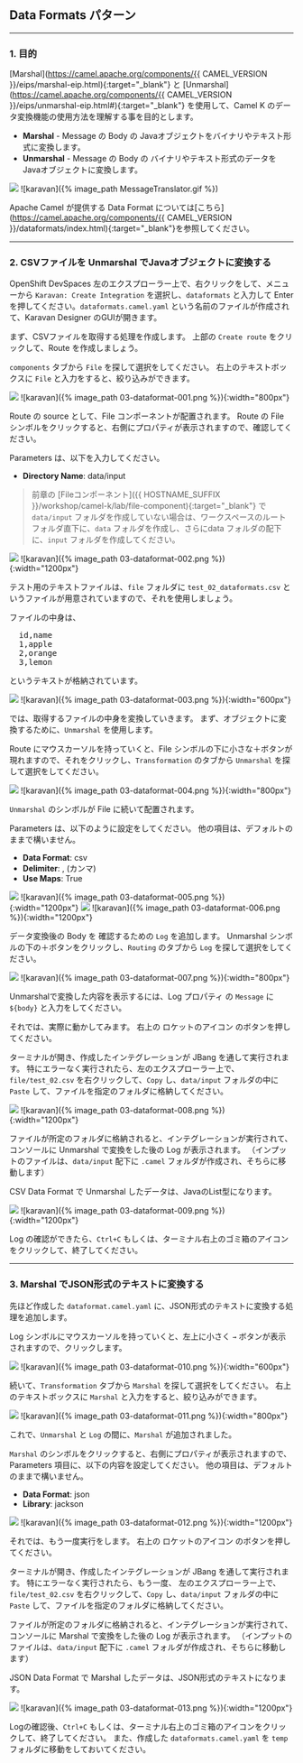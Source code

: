 ## Data Formats パターン
---

### 1. 目的

[Marshal](https://camel.apache.org/components/{{ CAMEL_VERSION }}/eips/marshal-eip.html){:target="_blank"} と [Unmarshal](https://camel.apache.org/components/{{ CAMEL_VERSION }}/eips/unmarshal-eip.html#){:target="_blank"} を使用して、Camel K のデータ変換機能の使用方法を理解する事を目的とします。

* **Marshal** - Message の Body の Javaオブジェクトをバイナリやテキスト形式に変換します。
* **Unmarshal** - Message の Body の バイナリやテキスト形式のデータをJavaオブジェクトに変換します。

![](images/MessageTranslator.gif)
![karavan]({% image_path MessageTranslator.gif %})

Apache Camel が提供する Data Format については[こちら](https://camel.apache.org/components/{{ CAMEL_VERSION }}/dataformats/index.html){:target="_blank"}を参照してください。

---

### 2. CSVファイルを Unmarshal でJavaオブジェクトに変換する

OpenShift DevSpaces 左のエクスプローラー上で、右クリックをして、メニューから `Karavan: Create Integration` を選択し、`dataformats` と入力して Enter を押してください。`dataformats.camel.yaml` という名前のファイルが作成されて、Karavan Designer のGUIが開きます。

まず、CSVファイルを取得する処理を作成します。
上部の `Create route` をクリックして、Route を作成しましょう。

`components` タブから `File` を探して選択をしてください。
右上のテキストボックスに `File` と入力をすると、絞り込みができます。

![](images/03-dataformat-001.png)
![karavan]({% image_path 03-dataformat-001.png %}){:width="800px"}

Route の source として、File コンポーネントが配置されます。
Route の File シンボルをクリックすると、右側にプロパティが表示されますので、確認してください。

Parameters は、以下を入力してください。

* **Directory Name**: data/input

> 前章の [Fileコンポーネント]({{ HOSTNAME_SUFFIX }}/workshop/camel-k/lab/file-component){:target="_blank"} で `data/input` フォルダを作成していない場合は、ワークスペースのルートフォルダ直下に、`data` フォルダを作成し、さらにdata フォルダの配下に、`input` フォルダを作成してください。

![](images/03-dataformat-002.png)
![karavan]({% image_path 03-dataformat-002.png %}){:width="1200px"}


テスト用のテキストファイルは、`file` フォルダに `test_02_dataformats.csv` というファイルが用意されていますので、それを使用しましょう。

ファイルの中身は、

<pre>
  id,name
  1,apple
  2,orange
  3,lemon
</pre>

というテキストが格納されています。

![](images/03-dataformat-003.png)
![karavan]({% image_path 03-dataformat-003.png %}){:width="600px"}

では、取得するファイルの中身を変換していきます。
まず、オブジェクトに変換するために、`Unmarshal` を使用します。

Route にマウスカーソルを持っていくと、File シンボルの下に小さな＋ボタンが現れますので、それをクリックし、`Transformation` のタブから `Unmarshal` を探して選択をしてください。

![](images/03-dataformat-004.png)
![karavan]({% image_path 03-dataformat-004.png %}){:width="800px"}

`Unmarshal` のシンボルが File に続いて配置されます。

Parameters は、以下のように設定をしてください。
他の項目は、デフォルトのままで構いません。

* **Data Format**: csv
* **Delimiter**: , (カンマ)
* **Use Maps**: True

![](images/03-dataformat-005.png)
![karavan]({% image_path 03-dataformat-005.png %}){:width="1200px"}
![](images/03-dataformat-006.png)
![karavan]({% image_path 03-dataformat-006.png %}){:width="1200px"}

データ変換後の Body を 確認するための `Log` を追加します。
Unmarshal シンボルの下の＋ボタンをクリックし、`Routing` のタブから `Log` を探して選択をしてください。

![](images/03-dataformat-007.png)
![karavan]({% image_path 03-dataformat-007.png %}){:width="800px"}

Unmarshalで変換した内容を表示するには、Log プロパティ の `Message` に `${body}` と入力をしてください。

それでは、実際に動かしてみます。
右上の ロケットのアイコン のボタンを押してください。

ターミナルが開き、作成したインテグレーションが JBang を通して実行されます。
特にエラーなく実行されたら、左のエクスプローラー上で、`file/test_02.csv` を右クリックして、`Copy` し、`data/input` フォルダの中に `Paste` して、ファイルを指定のフォルダに格納してください。

![](images/03-dataformat-008.png)
![karavan]({% image_path 03-dataformat-008.png %}){:width="1200px"}

ファイルが所定のフォルダに格納されると、インテグレーションが実行されて、コンソールに Unmarshal で変換をした後の Log が表示されます。
（インプットのファイルは、`data/input` 配下に `.camel` フォルダが作成され、そちらに移動します）

CSV Data Format で Unmarshal したデータは、JavaのList型になります。

![](images/03-dataformat-009.png)
![karavan]({% image_path 03-dataformat-009.png %}){:width="1200px"}

Log の確認ができたら、`Ctrl+C` もしくは、ターミナル右上のゴミ箱のアイコンをクリックして、終了してください。

---

### 3. Marshal でJSON形式のテキストに変換する

先ほど作成した `dataformat.camel.yaml` に、JSON形式のテキストに変換する処理を追加します。

Log シンボルにマウスカーソルを持っていくと、左上に小さく `→` ボタンが表示されますので、クリックします。

![](images/03-dataformat-010.png)
![karavan]({% image_path 03-dataformat-010.png %}){:width="600px"}

続いて、`Transformation` タブから `Marshal` を探して選択をしてください。
右上のテキストボックスに `Marshal` と入力をすると、絞り込みができます。

![](images/03-dataformat-011.png)
![karavan]({% image_path 03-dataformat-011.png %}){:width="800px"}

これで、`Unmarshal` と `Log` の間に、`Marshal` が追加されました。

`Marshal` のシンボルをクリックすると、右側にプロパティが表示されますので、
Parameters 項目に、以下の内容を設定してください。
他の項目は、デフォルトのままで構いません。

* **Data Format**: json
* **Library**: jackson

![](images/03-dataformat-012.png)
![karavan]({% image_path 03-dataformat-012.png %}){:width="1200px"}

それでは、もう一度実行をします。
右上の ロケットのアイコン のボタンを押してください。

ターミナルが開き、作成したインテグレーションが JBang を通して実行されます。
特にエラーなく実行されたら、もう一度、 左のエクスプローラー上で、`file/test_02.csv` を右クリックして、`Copy` し、`data/input` フォルダの中に `Paste` して、ファイルを指定のフォルダに格納してください。

ファイルが所定のフォルダに格納されると、インテグレーションが実行されて、コンソールに Marshal で変換をした後の Log が表示されます。
（インプットのファイルは、`data/input` 配下に `.camel` フォルダが作成され、そちらに移動します）

JSON Data Format で Marshal したデータは、JSON形式のテキストになります。

![](images/03-dataformat-013.png)
![karavan]({% image_path 03-dataformat-013.png %}){:width="1200px"}

Logの確認後、`Ctrl+C` もしくは、ターミナル右上のゴミ箱のアイコンをクリックして、終了してください。
また、作成した `dataformats.camel.yaml` を `temp` フォルダに移動をしておいてください。 